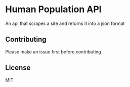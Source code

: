 # Human Population API
An api that scrapes a site and returns it into a json format 

## Contributing
Please make an issue first before contributing

## License
MIT



